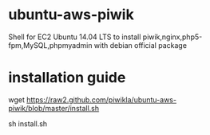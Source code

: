 ubuntu-aws-piwik
================
Shell for EC2 Ubuntu 14.04 LTS to install piwik,nginx,php5-fpm,MySQL,phpmyadmin with debian official package

installation guide
==================

wget https://raw2.github.com/piwikla/ubuntu-aws-piwik/blob/master/install.sh

sh install.sh
